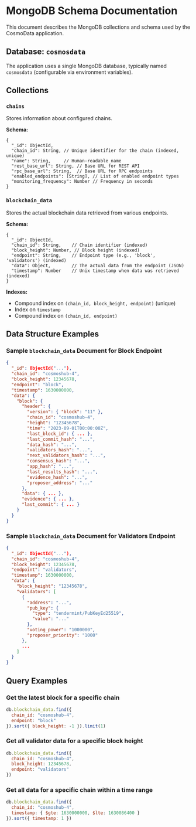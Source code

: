 # MongoDB Schema Documentation

This document describes the MongoDB collections and schema used by the CosmoData application.

## Database: `cosmosdata`

The application uses a single MongoDB database, typically named `cosmosdata` (configurable via environment variables).

## Collections

### `chains`

Stores information about configured chains.

**Schema:**
```
{
  "_id": ObjectId,
  "chain_id": String, // Unique identifier for the chain (indexed, unique)
  "name": String,     // Human-readable name
  "rest_base_url": String, // Base URL for REST API
  "rpc_base_url": String,  // Base URL for RPC endpoints
  "enabled_endpoints": [String], // List of enabled endpoint types
  "monitoring_frequency": Number // Frequency in seconds
}
```

### `blockchain_data`

Stores the actual blockchain data retrieved from various endpoints.

**Schema:**
```
{
  "_id": ObjectId,
  "chain_id": String,    // Chain identifier (indexed)
  "block_height": Number, // Block height (indexed)
  "endpoint": String,    // Endpoint type (e.g., 'block', 'validators') (indexed)
  "data": Object,        // The actual data from the endpoint (JSON)
  "timestamp": Number    // Unix timestamp when data was retrieved (indexed)
}
```

**Indexes:**
- Compound index on `(chain_id, block_height, endpoint)` (unique)
- Index on `timestamp`
- Compound index on `(chain_id, endpoint)`

## Data Structure Examples

### Sample `blockchain_data` Document for Block Endpoint

```json
{
  "_id": ObjectId("..."),
  "chain_id": "cosmoshub-4",
  "block_height": 12345678,
  "endpoint": "block",
  "timestamp": 1630000000,
  "data": {
    "block": {
      "header": {
        "version": { "block": "11" },
        "chain_id": "cosmoshub-4",
        "height": "12345678",
        "time": "2023-09-01T00:00:00Z",
        "last_block_id": { ... },
        "last_commit_hash": "...",
        "data_hash": "...",
        "validators_hash": "...",
        "next_validators_hash": "...",
        "consensus_hash": "...",
        "app_hash": "...",
        "last_results_hash": "...",
        "evidence_hash": "...",
        "proposer_address": "..."
      },
      "data": { ... },
      "evidence": { ... },
      "last_commit": { ... }
    }
  }
}
```

### Sample `blockchain_data` Document for Validators Endpoint

```json
{
  "_id": ObjectId("..."),
  "chain_id": "cosmoshub-4",
  "block_height": 12345678,
  "endpoint": "validators",
  "timestamp": 1630000000,
  "data": {
    "block_height": "12345678",
    "validators": [
      {
        "address": "...",
        "pub_key": {
          "type": "tendermint/PubKeyEd25519",
          "value": "..."
        },
        "voting_power": "1000000",
        "proposer_priority": "1000"
      },
      ...
    ]
  }
}
```

## Query Examples

### Get the latest block for a specific chain

```javascript
db.blockchain_data.find({ 
  chain_id: "cosmoshub-4", 
  endpoint: "block" 
}).sort({ block_height: -1 }).limit(1)
```

### Get all validator data for a specific block height

```javascript
db.blockchain_data.find({ 
  chain_id: "cosmoshub-4", 
  block_height: 12345678, 
  endpoint: "validators" 
})
```

### Get all data for a specific chain within a time range

```javascript
db.blockchain_data.find({ 
  chain_id: "cosmoshub-4", 
  timestamp: { $gte: 1630000000, $lte: 1630086400 } 
}).sort({ timestamp: 1 })
``` 